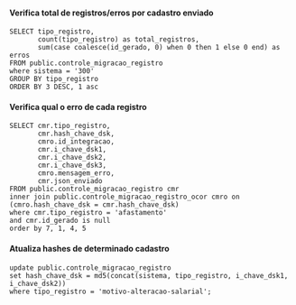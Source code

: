 #### Verifica total de registros/erros por cadastro enviado

```
SELECT tipo_registro, 
       count(tipo_registro) as total_registros,
	   sum(case coalesce(id_gerado, 0) when 0 then 1 else 0 end) as erros
FROM public.controle_migracao_registro
where sistema = '300'
GROUP BY tipo_registro
ORDER BY 3 DESC, 1 asc
```

#### Verifica qual o erro de cada registro

```
SELECT cmr.tipo_registro, 
	   cmr.hash_chave_dsk,
	   cmro.id_integracao,
	   cmr.i_chave_dsk1,
	   cmr.i_chave_dsk2,
	   cmr.i_chave_dsk3,
	   cmro.mensagem_erro,
	   cmr.json_enviado 
FROM public.controle_migracao_registro cmr
inner join public.controle_migracao_registro_ocor cmro on (cmro.hash_chave_dsk = cmr.hash_chave_dsk)
where cmr.tipo_registro = 'afastamento'
and cmr.id_gerado is null
order by 7, 1, 4, 5
```

#### Atualiza hashes de determinado cadastro

```
update public.controle_migracao_registro 
set hash_chave_dsk = md5(concat(sistema, tipo_registro, i_chave_dsk1, i_chave_dsk2)) 
where tipo_registro = 'motivo-alteracao-salarial';
```
